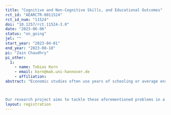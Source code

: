 ```yaml
---
title: "Cognitive and Non-Cognitive Skills, and Educational Outcomes"
rct_id: "AEARCTR-0011524"
rct_id_num: "11524"
doi: "10.1257/rct.11524-3.0"
date: "2023-06-06"
status: "on_going"
jel: ""
start_year: "2023-04-01"
end_year: "2023-08-18"
pi: "Zain Chaudhry"
pi_other:
  1:
    - name: Tobias Korn
    - email: korn@mak.uni-hannover.de
    - affiliation: 
abstract: "Economic studies often use years of schooling or average enrolment rates as measures of education, even though these readily available measures tend to be very noisy and aggregate a variety of distinct elements. However, recently, the focus has shifted towards the direct measurement of cognitive skills – one of the main skills that we aim to teach students in school and university (Finn et al. 2014; Hanushek and Woessman 2008). 

Our research project aims to tackle these aforementioned problems in a Randomized Controlled Trial (RCT). First, we plan to induce random variation in improvements to cognitive and non-cognitive skills by teaching a specifically designed course to university students as part of their education. Our focus will be how academic outcomes are affected by this intervention. We plan to offer undergraduate students a mandatory semester-long course to improve their cognitive skills. We will randomly assign students to one of three experimental groups: (i) a treatment group receiving a cognitive (analytical) skills course, (ii) a second treatment group receiving a non-cognitive (soft) skills course, and (iii) a pure control group. We will measure academic outcomes using surveys, administrative academic data and lab-in-the-field experiments. "
layout: registration
---
```


